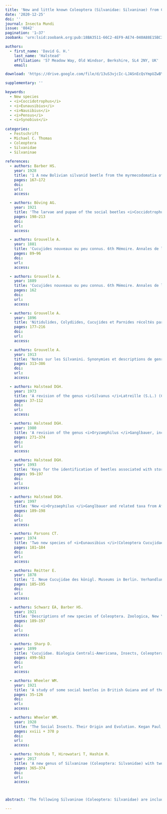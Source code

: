 ```yaml
---
title: 'New and little known Coleoptera (Silvanidae: Silvaninae) from Central and South America'
date: '2020-12-25'
doi: ''
journal: Insecta Mundi
issue: '0842'
pagination: '1–37'
zoobank: 'urn:lsid:zoobank.org:pub:18BA3511-66C2-4EF9-AE74-040A88E15BC3'

authors:
  - first_name: 'David G. H.'
    last_name: 'Halstead'
    affiliation: '57 Meadow Way, Old Windsor, Berkshire, SL4 2NY, UK'
    email: 

download: 'https://drive.google.com/file/d/13uS3vjcIc-LJASnEcQsYmpUZwBYnJlse/view?usp=sharing'

supplementary: ''

keywords:
  - New species
  - <i>Coccidotrophus</i>
  - <i>Eunausibius</i>
  - <i>Nausibius</i>
  - <i>Pensus</i>
  - <i>Synobius</i>
  
categories:
  - Festschrift
  - Michael C. Thomas
  - Coleoptera
  - Silvanidae
  - Silvaninae
  
references:
  - authors: Barber HS.
    year: 1928
    title: '1 A new Bolivian silvanid beetle from the myrmecodomatia of <i>Cordia</i>. p. 167–168. In: Wheeler WM. Some <i>Cordia </i>and <i>Triplaris </i>insects. Psyche, a Journal of Entomology 35'
    pages: 167–172
    doi: 
    url: 
    access: 

  - authors: Böving AG.
    year: 1921
    title: 'The larvae and pupae of the social beetles <i>Coccidotrophus socialis </i>(Schwarz and Barber) and <i>Eunausibius wheeleri </i>(Schwarz and Barber) with remarks on the taxonomy of the family Cucujidae. Zoologica, New York 3 (7)'
    pages: 198–213
    doi: 
    url: 
    access: 

  - authors: Grouvelle A.
    year: 1881
    title: 'Cucujides nouveaux ou peu connus. 6th Mémoire. Annales de la Société Entomologique de France (6)1'
    pages: 89–96
    doi: 
    url: 
    access: 

  - authors: Grouvelle A.
    year: 1889
    title: 'Cucujides nouveaux ou peu connus. 6th Mémoire. Annales de la Société Entomologique de France (6)9'
    pages: 162
    doi: 
    url: 
    access: 

  - authors: Grouvelle A.
    year: 1896
    title: 'Nitidulides, Colydiides, Cucujides et Parnides récoltés par M. E. Gounelle au Brésil et autres Clavicornes nouveaux d’Amérique. Annales de la Société Entomologique de France 65'
    pages: 177–216
    doi: 
    url: 
    access: 

  - authors: Grouvelle A.
    year: 1913
    title: 'Notes sur les Silvanini. Synonymies et descriptions de genres nouveaux et de nouvelles espèces. Annales de la Société Entomologique de France 81'
    pages: 313–386
    doi: 
    url: 
    access: 

  - authors: Halstead DGH.
    year: 1973
    title: 'A revision of the genus <i>Silvanus </i>Latreille (S.L.) (Coleoptera: Silvanidae). Bulletin of the British Museum (Natural History) Entomology 29(2)'
    pages: 37–112
    doi: 
    url: 
    access: 

  - authors: Halstead DGH.
    year: 1980
    title: 'A revision of the genus <i>Oryzaephilus </i>Ganglbauer, including descriptions of related genera (Coleoptera: Silvanidae). Zoological Journal of the Linnean Society 69'
    pages: 271–374
    doi: 
    url: 
    access: 

  - authors: Halstead DGH.
    year: 1993
    title: 'Keys for the identification of beetles associated with stored products. II. Laemophloeidae, Passandridae and Silvanidae. Journal of Stored Products Research 29 (2)'
    pages: 99–197
    doi: 
    url: 
    access: 

  - authors: Halstead DGH.
    year: 1997
    title: 'New <i>Oryzaephilus </i>Ganglbauer and related taxa from Africa (Coleoptera: Silvanidae). Annales Zoologici 47(1)'
    pages: 189–198
    doi: 
    url: 
    access: 

  - authors: Parsons CT.
    year: 1974
    title: 'Two new species of <i>Eunausibius </i>(Coleoptera Cucujidae) from Brazil. Papéis Avulsos Zoologia, São Paulo 28(10)'
    pages: 181–184
    doi: 
    url: 
    access: 

  - authors: Reitter E.
    year: 1878
    title: 'I. Neue Cucujidae des königl. Museums in Berlin. Verhandlungen der Zoologisch-botanischen Gesellschaft in Wien 28'
    pages: 185–195
    doi: 
    url: 
    access: 

  - authors: Schwarz EA, Barber HS.
    year: 1921
    title: 'Descriptions of new species of Coleoptera. Zoologica, New York 3(6)'
    pages: 189–197
    doi: 
    url: 
    access: 

  - authors: Sharp D.
    year: 1899
    title: 'Cucujidae. Biologia Centrali-Americana, Insects, Coleoptera II (1)'
    pages: 499–563
    doi: 
    url: 
    access: 

  - authors: Wheeler WM.
    year: 1921
    title: 'A study of some social beetles in British Guiana and of their relations to the ant-plant <i>Tachigalia</i>. Zoologica, New York 3'
    pages: 35–126
    doi: 
    url: 
    access: 

  - authors: Wheeler WM.
    year: 1928
    title: 'The Social Insects. Their Origin and Evolution. Kegan Paul, Trench, Trubner & Co. Ltd; London'
    pages: xviii + 378 p
    doi: 
    url: 
    access: 

  - authors: Yoshida T, Hirowatari T, Hashim R.
    year: 2017
    title: 'A new genus of Silvaninae (Coleoptera: Silvanidae) with two new species from the Malay Peninsula. Zootaxa 4258(4)'
    pages: 365–374
    doi: 
    url: 
    access: 



abstract: 'The following Silvaninae (Coleoptera: Silvanidae) are included: <i>Synobius </i>Sharp, 1899, with its spe¬cies, <i>Synobius lobicollis </i>Sharp, 1899 and <i>Synobius lobatus </i>(Grouvelle, 1896); <i>Neocorimus thomasi</i>, new genus and new species; <i>Austronausibius wagneri </i>(Grouvelle) new combination, a species originally placed in <i>Nau¬sibius </i>Lentz by Grouvelle (1913); a third species of <i>Pensus </i>Halstead, 1973, is described, <i>Pensus hirtus </i>new species, and a short key given for distinguishing it from the already known species, <i>Pensus gilae </i>(Casey) and <i>Pensus guatemalenus </i>(Sharp); also <i>Coccidotrophus </i>Schwarz and Barber, 1921, including <i>Coccidotrophus socialis </i>Schwarz and Barber, 1921, <i>Coccidotrophus cordiae </i>Barber, 1928, <i>Coccidotrophus wheeleri </i>(Schwarz and Barber) new combination (a species originally placed in <i>Eunausibius </i>Grouvelle by Schwarz and Bar¬ber (1921)) plus two new species, <i>Coccidotrophus platyops</i>, new species; <i>Coccidotrophus trinidadensis</i>, new species making a total of five in this genus; other taxa included are, <i>Eunausibius </i>Grouvelle, 1913, with its described and a new species as follows, <i>Eunausibius tenebrionoides </i>(Grouvelle), <i>Eunausibius jatahyensis</i>, new species, <i>Eunausibius elongatus </i>(Grouvelle); and finally <i>Annomus bolivianus</i>, new genus and new species. Additionally, taxonomic changes are made for two species originally described in <i>Eunausibius</i>: <i>Nausibius lophius </i>(Parsons) new combination (= <i>Eunausibius lophius </i>Parsons) and <i>Nausibius salutaris </i>(Parsons) new combination (= <i>Eunausibius salutaris </i>Parsons). Descriptions, diagnoses, and illustrations (habitus and male genitalia line drawings plus four color habitus photographs) are provided.'

---
```


